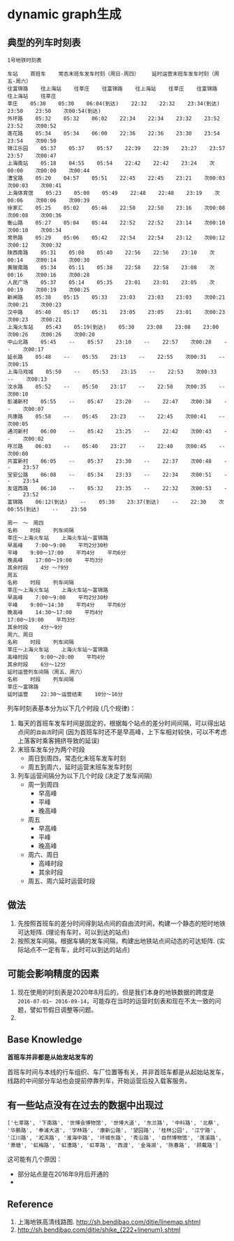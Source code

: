 # dynamic graph生成

## 典型的列车时刻表

```
1号地铁时刻表

车站    首班车    常态末班车发车时刻（周日-周四）    延时运营末班车发车时刻（周五-周六）    
往富锦路    往上海站    往莘庄    往富锦路    往上海站    往莘庄    往富锦路    往上海站    往莘庄    
莘庄    05:30    05:30    06:04(到达)    22:32    22:32    23:34(到达)    23:50    23:50    次00:54(到达)    
外环路    05:32    05:32    06:02    22:34    22:34    23:32    23:52    23:52    次00:52    
莲花路    05:34    05:34    06:00    22:36    22:36    23:30    23:54    23:54    次00:50    
锦江乐园    05:37    05:37    05:57    22:39    22:39    23:27    23:57    23:57    次00:47    
上海南站    05:18    04:55    05:54    22:42    22:42    23:24    次00:00    次00:00    次00:44    
漕宝路    05:20    04:57    05:51    22:45    22:45    23:21    次00:03    次00:03    次00:41    
上海体育馆    05:23    05:00    05:49    22:48    22:48    23:19    次00:06    次00:06    次00:39    
徐家汇    05:25    05:02    05:46    22:50    22:50    23:16    次00:08    次00:08    次00:36    
衡山路    05:27    05:04    05:44    22:52    22:52    23:14    次00:10    次00:10    次00:34    
常熟路    05:29    05:06    05:42    22:54    22:54    23:12    次00:12    次00:12    次00:32    
陕西南路    05:31    05:08    05:40    22:56    22:56    23:10    次00:14    次00:14    次00:30    
黄陂南路    05:34    05:11    05:38    22:58    22:58    23:08    次00:16    次00:16    次00:28    
人民广场    05:37    05:14    05:35    23:01    23:01    23:05    次00:19    次00:19    次00:25    
新闸路    05:38    05:15    05:33    23:03    23:03    23:03    次00:21    次00:21    次00:23    
汉中路    05:40    05:17    05:31    23:05    23:05    23:01    次00:23    次00:23    次00:21    
上海火车站    05:43    05:19(到达)    05:30    23:08    23:08    23:00    次00:26    次00:26    次00:20    
中山北路    05:45    --    05:57    23:10    --    22:57    次00:28    --    次00:17    
延长路    05:48    --    05:55    23:13    --    22:55    次00:31    --    次00:15    
上海马戏城    05:50    --    05:53    23:15    --    22:53    次00:33    --    次00:13    
汶水路    05:52    --    05:50    23:17    --    22:50    次00:35    --    次00:10    
彭浦新村    05:55    --    05:47    23:20    --    22:47    次00:38    --    次00:07    
共康路    05:58    --    05:45    23:23    --    22:45    次00:41    --    次00:05    
通河新村    06:00    --    05:42    23:25    --    22:42    次00:43    --    次00:02    
呼兰路    06:03    --    05:40    23:27    --    22:40    次00:45    --    次00:00    
共富新村    06:05    --    05:37    23:30    --    22:37    次00:48    --    23:57    
宝安公路    06:08    --    05:34    23:33    --    22:34    次00:51    --    23:54    
友谊西路    06:10    --    05:32    23:35    --    22:32    次00:53    --    23:52    
富锦路    06:12(到达)    --    05:30    23:37(到达)    --    22:30    次00:55(到达)    --    23:50    

周一　～　周四    
名称    时段    列车间隔    
莘庄～上海火车站    上海火车站～富锦路    
早高峰    7:00～9:00    平均2分30秒    
平峰    9:00～17:00    平均4分    平均6分    
晚高峰    17:00～19:00    平均3分    
其余时段    4分 ～?9分    
周五    
名称    时段    列车间隔    
莘庄～上海火车站    上海火车站～富锦路    
早高峰    7:00～9:00    平均2分30秒    
平峰    9:00～14:30    平均4分    平均6分    
晚高峰    14:30～17:00    平均4分    
17:00～19:00    平均3分    
其余时段    4分～9分    
周六、周日    
名称    时段    列车间隔    
莘庄～上海火车站    上海火车站～富锦路    
高峰时段    9:00～20:00    平均4分    
其余时段    6分～12分    
延时运营列车间隔（周五、周六）    
名称    时段    列车间隔    
莘庄～富锦路    
延时运营    22:30～运营结束    10分～16分    
```

列车时刻表基本分为以下几个时段 (几个规律)：

1. 每天的首班车发车时间是固定的，根据每个站点的差分时间间隔，可以得出站点间的`自由流`时间 (因为首班车时还不是早高峰，上下车相对较快，可以不考虑上落客时乘客拥挤导致的延误)
2. 末班车发车分为两个时段
   * 周日到周四，常态化末班车发车时刻
   * 周五到周六，延时运营末班车发车时刻
3. 列车运营间隔分为以下几个时段 (决定了发车间隔)
   * 周一到周四
     * 早高峰
     * 平峰
     * 晚高峰
   * 周五
     * 早高峰
     * 平峰
     * 晚高峰
   * 周六、周日
     * 高峰时段
     * 其余时段
   * 周五、周六延时运营时段

## 做法

1. 先按照首班车的差分时间得到站点间的自由流时间，构建一个静态的短时地铁可达矩阵. (理论有车时，可以到达的站点)
2. 按照发车间隔，根据车辆的发车间隔，构建出地铁站点间动态的可达矩阵. (实际站点不一定有车，此时可以到达的站点)

## 可能会影响精度的因素

1. 现在使用的时刻表是2020年8月后的，但是我们本身的地铁数据的跨度是`2016-07-01~ 2016-09-14`，可能存在当时的运营时刻表和现在不太一致的问题，譬如节假日调整等问题。
2. 

## Base Knowledge

**首班车并非都是从始发站发车的**

首班车时间与本线的行车组织、车厂位置等有关，并非首班车都是从起始站发车，线路的中间部分车站也会提前停靠列车，开始运营后投入载客服务。

## 有一些站点没有在过去的数据中出现过

```
['七莘路', '下南路', '世博会博物馆', '世博大道', '东兰路', '中科路', '北蔡', '华鹏路', '奉浦大道', '学林路', '康新公路', '望园路', '桂林公园', '江宁路', '江川路', '淞滨路', '淮海中路', '环城东路', '秀沿路', '自然博物馆', '莲溪路', '萧塘', '虹梅路', '虹漕路', '虹莘路', '西渡', '金海湖', '陈春路', '顾戴路']
```

这可能有几个原因：

* 部分站点是在2016年9月后开通的
* 

## Reference

1. 上海地铁高清线路图. http://sh.bendibao.com/ditie/linemap.shtml
2. http://sh.bendibao.com/ditie/shike_{222+linenum}.shtml